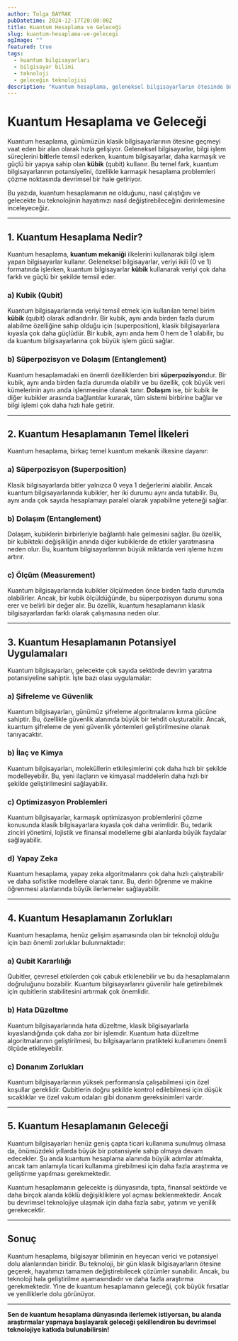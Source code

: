 ```yaml
---
author: Tolga BAYRAK
pubDatetime: 2024-12-17T20:00:00Z
title: Kuantum Hesaplama ve Geleceği
slug: kuantum-hesaplama-ve-gelecegi
ogImage: ""
featured: true
tags:
  - kuantum bilgisayarları
  - bilgisayar bilimi
  - teknoloji
  - geleceğin teknolojisi
description: "Kuantum hesaplama, geleneksel bilgisayarların ötesinde büyük potansiyellere sahip bir alan olarak karşımıza çıkıyor. Bu yazıda kuantum bilgisayarlarının temellerini ve gelecekte nasıl devrim yaratabileceğini keşfedeceğiz."
---
```


# Kuantum Hesaplama ve Geleceği

Kuantum hesaplama, günümüzün klasik bilgisayarlarının ötesine geçmeyi vaat eden bir alan olarak hızla gelişiyor. Geleneksel bilgisayarlar, bilgi işlem süreçlerini **bit**lerle temsil ederken, kuantum bilgisayarlar, daha karmaşık ve güçlü bir yapıya sahip olan **kübik** (qubit) kullanır. Bu temel fark, kuantum bilgisayarlarının potansiyelini, özellikle karmaşık hesaplama problemleri çözme noktasında devrimsel bir hale getiriyor.

Bu yazıda, kuantum hesaplamanın ne olduğunu, nasıl çalıştığını ve gelecekte bu teknolojinin hayatımızı nasıl değiştirebileceğini derinlemesine inceleyeceğiz.

---

## **1. Kuantum Hesaplama Nedir?**

Kuantum hesaplama, **kuantum mekaniği** ilkelerini kullanarak bilgi işlem yapan bilgisayarlar kullanır. Geleneksel bilgisayarlar, veriyi ikili (0 ve 1) formatında işlerken, kuantum bilgisayarlar **kübik** kullanarak veriyi çok daha farklı ve güçlü bir şekilde temsil eder.

### **a) Kubik (Qubit)**

Kuantum bilgisayarlarında veriyi temsil etmek için kullanılan temel birim **kübik** (qubit) olarak adlandırılır. Bir kubik, aynı anda birden fazla durum alabilme özelliğine sahip olduğu için (superposition), klasik bilgisayarlara kıyasla çok daha güçlüdür. Bir kubik, aynı anda hem 0 hem de 1 olabilir, bu da kuantum bilgisayarlarına çok büyük işlem gücü sağlar.

### **b) Süperpozisyon ve Dolaşım (Entanglement)**

Kuantum hesaplamadaki en önemli özelliklerden biri **süperpozisyon**dur. Bir kubik, aynı anda birden fazla durumda olabilir ve bu özellik, çok büyük veri kümelerinin aynı anda işlenmesine olanak tanır. **Dolaşım** ise, bir kubik ile diğer kubikler arasında bağlantılar kurarak, tüm sistemi birbirine bağlar ve bilgi işlemi çok daha hızlı hale getirir.

---

## **2. Kuantum Hesaplamanın Temel İlkeleri**

Kuantum hesaplama, birkaç temel kuantum mekanik ilkesine dayanır:

### **a) Süperpozisyon (Superposition)**
Klasik bilgisayarlarda bitler yalnızca 0 veya 1 değerlerini alabilir. Ancak kuantum bilgisayarlarında kubikler, her iki durumu aynı anda tutabilir. Bu, aynı anda çok sayıda hesaplamayı paralel olarak yapabilme yeteneği sağlar.

### **b) Dolaşım (Entanglement)**
Dolaşım, kubiklerin birbirleriyle bağlantılı hale gelmesini sağlar. Bu özellik, bir kubikteki değişikliğin anında diğer kubiklerde de etkiler yaratmasına neden olur. Bu, kuantum bilgisayarlarının büyük miktarda veri işleme hızını artırır.

### **c) Ölçüm (Measurement)**
Kuantum bilgisayarlarında kubikler ölçülmeden önce birden fazla durumda olabilirler. Ancak, bir kubik ölçüldüğünde, bu süperpozisyon durumu sona erer ve belirli bir değer alır. Bu özellik, kuantum hesaplamanın klasik bilgisayarlardan farklı olarak çalışmasına neden olur.

---

## **3. Kuantum Hesaplamanın Potansiyel Uygulamaları**

Kuantum bilgisayarları, gelecekte çok sayıda sektörde devrim yaratma potansiyeline sahiptir. İşte bazı olası uygulamalar:

### **a) Şifreleme ve Güvenlik**
Kuantum bilgisayarları, günümüz şifreleme algoritmalarını kırma gücüne sahiptir. Bu, özellikle güvenlik alanında büyük bir tehdit oluşturabilir. Ancak, kuantum şifreleme de yeni güvenlik yöntemleri geliştirilmesine olanak tanıyacaktır.

### **b) İlaç ve Kimya**
Kuantum bilgisayarları, moleküllerin etkileşimlerini çok daha hızlı bir şekilde modelleyebilir. Bu, yeni ilaçların ve kimyasal maddelerin daha hızlı bir şekilde geliştirilmesini sağlayabilir.

### **c) Optimizasyon Problemleri**
Kuantum bilgisayarlar, karmaşık optimizasyon problemlerini çözme konusunda klasik bilgisayarlara kıyasla çok daha verimlidir. Bu, tedarik zinciri yönetimi, lojistik ve finansal modelleme gibi alanlarda büyük faydalar sağlayabilir.

### **d) Yapay Zeka**
Kuantum hesaplama, yapay zeka algoritmalarını çok daha hızlı çalıştırabilir ve daha sofistike modellere olanak tanır. Bu, derin öğrenme ve makine öğrenmesi alanlarında büyük ilerlemeler sağlayabilir.

---

## **4. Kuantum Hesaplamanın Zorlukları**

Kuantum hesaplama, henüz gelişim aşamasında olan bir teknoloji olduğu için bazı önemli zorluklar bulunmaktadır:

### **a) Qubit Kararlılığı**
Qubitler, çevresel etkilerden çok çabuk etkilenebilir ve bu da hesaplamaların doğruluğunu bozabilir. Kuantum bilgisayarlarını güvenilir hale getirebilmek için qubitlerin stabilitesini artırmak çok önemlidir.

### **b) Hata Düzeltme**
Kuantum bilgisayarlarında hata düzeltme, klasik bilgisayarlarla kıyaslandığında çok daha zor bir işlemdir. Kuantum hata düzeltme algoritmalarının geliştirilmesi, bu bilgisayarların pratikteki kullanımını önemli ölçüde etkileyebilir.

### **c) Donanım Zorlukları**
Kuantum bilgisayarlarının yüksek performansla çalışabilmesi için özel koşullar gereklidir. Qubitlerin doğru şekilde kontrol edilebilmesi için düşük sıcaklıklar ve özel vakum odaları gibi donanım gereksinimleri vardır.

---

## **5. Kuantum Hesaplamanın Geleceği**

Kuantum bilgisayarları henüz geniş çapta ticari kullanıma sunulmuş olmasa da, önümüzdeki yıllarda büyük bir potansiyele sahip olmaya devam edecekler. Şu anda kuantum hesaplama alanında büyük adımlar atılmakta, ancak tam anlamıyla ticari kullanıma girebilmesi için daha fazla araştırma ve geliştirme yapılması gerekmektedir.

Kuantum hesaplamanın gelecekte iş dünyasında, tıpta, finansal sektörde ve daha birçok alanda köklü değişikliklere yol açması beklenmektedir. Ancak bu devrimsel teknolojiye ulaşmak için daha fazla sabır, yatırım ve yenilik gerekecektir.

---

## **Sonuç**

Kuantum hesaplama, bilgisayar biliminin en heyecan verici ve potansiyel dolu alanlarından biridir. Bu teknoloji, bir gün klasik bilgisayarların ötesine geçerek, hayatımızı tamamen değiştirebilecek çözümler sunabilir. Ancak, bu teknoloji hala geliştirilme aşamasındadır ve daha fazla araştırma gerekmektedir. Yine de kuantum hesaplamanın geleceği, çok büyük fırsatlar ve yeniliklerle dolu görünüyor.

---

**Sen de kuantum hesaplama dünyasında ilerlemek istiyorsan, bu alanda araştırmalar yapmaya başlayarak geleceği şekillendiren bu devrimsel teknolojiye katkıda bulunabilirsin!**
